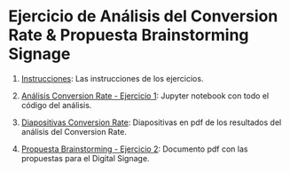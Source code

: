 # Ejercicio de Análisis del Conversion Rate & Propuesta Brainstorming Signage

1. [Instrucciones](https://github.com/rcruzgar/conversion_rate/blob/main/Instrucciones_prueba_data_scientist.pdf): Las instrucciones de los ejercicios.

2. [Análisis Conversion Rate - Ejercicio 1](): Jupyter notebook con todo el código del análisis.

3. [Diapositivas Conversion Rate](https://github.com/rcruzgar/conversion_rate/blob/main/Conversion_Rate_Slides.pdf): Diapositivas en pdf de los resultados del análisis del Conversion Rate.

4. [Propuesta Brainstorming - Ejercicio 2](https://github.com/rcruzgar/conversion_rate/blob/main/Respuesta_Ejercicio_2.pdf): Documento pdf con las propuestas para el Digital Signage.




